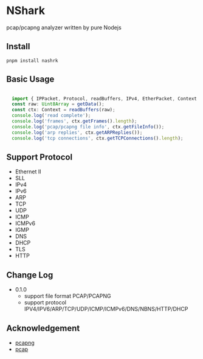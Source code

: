 # NShark

pcap/pcapng analyzer written by pure Nodejs

## Install

`pnpm install nashrk`

## Basic Usage

```typescript

  import { IPPacket, Protocol, readBuffers, IPv4, EtherPacket, Context } from 'nshark';
  const raw: Uint8Array = getData();
  const ctx: Context = readBuffers(raw);
  console.log('read complete');
  console.log('frames', ctx.getFrames().length);
  console.log('pcap/pcapng file info', ctx.getFileInfo());
  console.log('arp replies', ctx.getARPReplies());
  console.log('tcp connections', ctx.getTCPConnections().length);

```

## Support Protocol

- Ethernet II
- SLL
- IPv4
- IPv6
- ARP
- TCP
- UDP
- ICMP
- ICMPv6
- IGMP
- DNS
- DHCP
- TLS
- HTTP

## Change Log

  - 0.1.0
    * support file format PCAP/PCAPNG
    * support protocol IPV4/IPV6/ARP/TCP/UDP/ICMP/ICMPv6/DNS/NBNS/HTTP/DHCP

## Acknowledgement

  - [pcapng](https://www.ietf.org/archive/id/draft-tuexen-opsawg-pcapng-05.html)
  - [pcap](https://www.ietf.org/archive/id/draft-gharris-opsawg-pcap-00.html)
